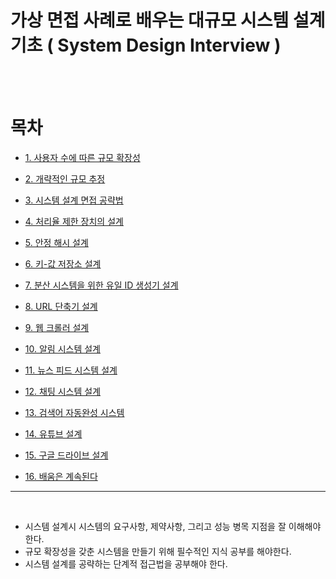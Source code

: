 # 가상 면접 사례로 배우는 대규모 시스템 설계 기초 ( System Design Interview )

<br>

<br>

# 목차

- [1. 사용자 수에 따른 규모 확장성](https://github.com/KimYongJ/system-design-interview-notes/blob/main/summary/1.%20%EC%82%AC%EC%9A%A9%EC%9E%90%20%EC%88%98%EC%97%90%20%EB%94%B0%EB%A5%B8%20%EA%B7%9C%EB%AA%A8%20%ED%99%95%EC%9E%A5%EC%84%B1.md)

- [2. 개략적인 규모 추정](https://github.com/KimYongJ/system-design-interview-notes/blob/main/summary/2.%20%EA%B0%9C%EB%9E%B5%EC%A0%81%EC%9D%B8%20%EA%B7%9C%EB%AA%A8%20%EC%B6%94%EC%A0%95.md)

- [3. 시스템 설계 면접 공략법](https://github.com/KimYongJ/system-design-interview-notes/blob/main/summary/3.%20%EC%8B%9C%EC%8A%A4%ED%85%9C%20%EC%84%A4%EA%B3%84%20%EB%A9%B4%EC%A0%91%20%EA%B3%B5%EB%9E%B5%EB%B2%95.md)

- [4. 처리율 제한 장치의 설계](https://github.com/KimYongJ/system-design-interview-notes/blob/main/summary/4.%20%EC%B2%98%EB%A6%AC%EC%9C%A8%20%EC%A0%9C%ED%95%9C%20%EC%9E%A5%EC%B9%98%EC%9D%98%20%EC%84%A4%EA%B3%84.md)

- [5. 안정 해시 설계](https://github.com/KimYongJ/system-design-interview-notes/blob/main/summary/5.%20%EC%95%88%EC%A0%95%20%ED%95%B4%EC%8B%9C%20%EC%84%A4%EA%B3%84.md)

- [6. 키-값 저장소 설계](https://github.com/KimYongJ/system-design-interview-notes/blob/main/summary/6.%20%ED%82%A4-%EA%B0%92%20%EC%A0%80%EC%9E%A5%EC%86%8C%20%EC%84%A4%EA%B3%84.md)

- [7. 분산 시스템을 위한 유일 ID 생성기 설계](https://github.com/KimYongJ/system-design-interview-notes/blob/main/summary/7.%20%EB%B6%84%EC%82%B0%20%EC%8B%9C%EC%8A%A4%ED%85%9C%EC%9D%84%20%EC%9C%84%ED%95%9C%20%EC%9C%A0%EC%9D%BC%20ID%20%EC%83%9D%EC%84%B1%EA%B8%B0%20%EC%84%A4%EA%B3%84.md)

- [8. URL 단축기 설계](https://github.com/KimYongJ/system-design-interview-notes/blob/main/summary/8.%20URL%20%EB%8B%A8%EC%B6%95%EA%B8%B0%20%EC%84%A4%EA%B3%84.md)

- [9. 웹 크롤러 설계](https://github.com/KimYongJ/system-design-interview-notes/blob/main/summary/9.%20%EC%9B%B9%20%ED%81%AC%EB%A1%A4%EB%9F%AC%20%EC%84%A4%EA%B3%84.md)

- [10. 알림 시스템 설계](https://github.com/KimYongJ/system-design-interview-notes/blob/main/summary/10.%20%EC%95%8C%EB%A6%BC%20%EC%8B%9C%EC%8A%A4%ED%85%9C%20%EC%84%A4%EA%B3%84.md)

- [11. 뉴스 피드 시스템 설계](https://github.com/KimYongJ/system-design-interview-notes/blob/main/summary/11.%20%EB%89%B4%EC%8A%A4%20%ED%94%BC%EB%93%9C%20%EC%8B%9C%EC%8A%A4%ED%85%9C%20%EC%84%A4%EA%B3%84.md)

- [12. 채팅 시스템 설계](https://github.com/KimYongJ/system-design-interview-notes/blob/main/summary/12.%20%EC%B1%84%ED%8C%85%20%EC%8B%9C%EC%8A%A4%ED%85%9C%20%EC%84%A4%EA%B3%84.md)

- [13. 검색어 자동완성 시스템](https://github.com/KimYongJ/system-design-interview-notes/blob/main/summary/13.%20%EA%B2%80%EC%83%89%EC%96%B4%20%EC%9E%90%EB%8F%99%EC%99%84%EC%84%B1%20%EC%8B%9C%EC%8A%A4%ED%85%9C.md)

- [14. 유튜브 설계](https://github.com/KimYongJ/system-design-interview-notes/blob/main/summary/14.%20%EC%9C%A0%ED%8A%9C%EB%B8%8C%20%EC%84%A4%EA%B3%84.md)

- [15. 구글 드라이브 설계](https://github.com/KimYongJ/system-design-interview-notes/blob/main/summary/15.%20%EA%B5%AC%EA%B8%80%20%EB%93%9C%EB%9D%BC%EC%9D%B4%EB%B8%8C%20%EC%84%A4%EA%B3%84.md)

- [16. 배움은 계속된다](https://github.com/KimYongJ/system-design-interview-notes/blob/main/summary/16.%20%EB%B0%B0%EC%9B%80%EC%9D%80%20%EA%B3%84%EC%86%8D%EB%90%9C%EB%8B%A4.md)

---

<br>

- 시스템 설계시 시스템의 요구사항, 제약사항, 그리고 성능 병목 지점을 잘 이해해야 한다.
- 규모 확장성을 갖춘 시스템을 만들기 위해 필수적인 지식 공부를 해야한다.
- 시스템 설계를 공략하는 단계적 접근법을 공부해야 한다.

<br>
